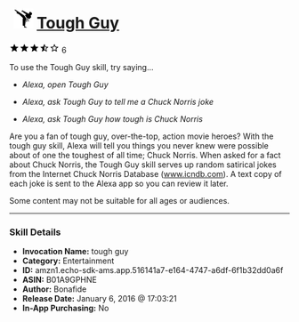 # &nbsp;<img src="skill_icon" alt="Tough Guy icon" width="36"> [Tough Guy](http://alexa.amazon.com/#skills/amzn1.echo-sdk-ams.app.516141a7-e164-4747-a6df-6f1b32dd0a6f)
![3.8 stars](../../images/ic_star_black_18dp_1x.png)![3.8 stars](../../images/ic_star_black_18dp_1x.png)![3.8 stars](../../images/ic_star_black_18dp_1x.png)![3.8 stars](../../images/ic_star_half_black_18dp_1x.png)![3.8 stars](../../images/ic_star_border_black_18dp_1x.png) 6

To use the Tough Guy skill, try saying...

* *Alexa, open Tough Guy*

* *Alexa, ask Tough Guy to tell me a Chuck Norris joke*

* *Alexa, ask Tough Guy how tough is Chuck Norris*

Are you a fan of tough guy, over-the-top, action movie heroes? With the tough guy skill, Alexa will tell you things you never knew were possible about of one the toughest of all time; Chuck Norris. When asked for a fact about Chuck Norris, the Tough Guy skill serves up random satirical jokes from the Internet Chuck Norris Database (www.icndb.com). A text copy of each joke is sent to the Alexa app so you can review it later.  

Some content may not be suitable for all ages or audiences.

***

### Skill Details

* **Invocation Name:** tough guy
* **Category:** Entertainment
* **ID:** amzn1.echo-sdk-ams.app.516141a7-e164-4747-a6df-6f1b32dd0a6f
* **ASIN:** B01A9GPHNE
* **Author:** Bonafide
* **Release Date:** January 6, 2016 @ 17:03:21
* **In-App Purchasing:** No
